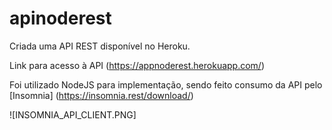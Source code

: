 # apinoderest

Criada uma API REST disponível no Heroku.

Link para acesso à API (https://appnoderest.herokuapp.com/)

Foi utilizado NodeJS para implementação, sendo feito consumo da API pelo [Insomnia] (https://insomnia.rest/download/)

![INSOMNIA_API_CLIENT.PNG]
